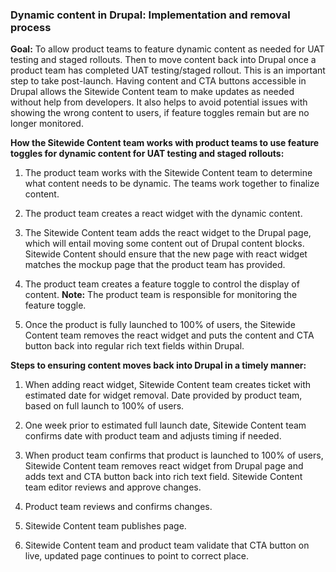 ### Dynamic content in Drupal: Implementation and removal process

**Goal:** To allow product teams to feature dynamic content as needed for UAT testing and staged rollouts. Then to move content back into Drupal once a product team has completed UAT testing/staged rollout. This is an important step to take post-launch. Having content and CTA buttons accessible in Drupal allows the Sitewide Content team to make updates as needed without help from developers. It also helps to avoid potential issues with showing the wrong content to users, if feature toggles remain but are no longer monitored.

**How the Sitewide Content team works with product teams to use feature toggles for dynamic content for UAT testing and staged rollouts:**
1. The product team works with the Sitewide Content team to determine what content needs to be dynamic. The teams work together to finalize content.

2.	The product team creates a react widget with the dynamic content.

3.	The Sitewide Content team adds the react widget to the Drupal page, which will entail moving some content out of Drupal content blocks. Sitewide Content should ensure that the new page with react widget matches the mockup page that the product team has provided.

4.	The product team creates a feature toggle to control the display of content.
**Note:** The product team is responsible for monitoring the feature toggle.

5.	Once the product is fully launched to 100% of users, the Sitewide Content team removes the react widget and puts the content and CTA button back into regular rich text fields within Drupal. 

**Steps to ensuring content moves back into Drupal in a timely manner:**
1.	When adding react widget, Sitewide Content team creates ticket with estimated date for widget removal. Date provided by product team, based on full launch to 100% of users.

2.	One week prior to estimated full launch date, Sitewide Content team confirms date with product team and adjusts timing if needed.

3.	When product team confirms that product is launched to 100% of users, Sitewide Content team removes react widget from Drupal page and adds text and CTA button back into rich text field. Sitewide Content team editor reviews and approve changes.

4.	Product team reviews and confirms changes.

5.	Sitewide Content team publishes page.

6.	Sitewide Content team and product team validate that CTA button on live, updated page continues to point to correct place.
